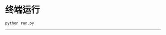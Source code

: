 # 终端运行

```shell
python run.py
```
*******************************************************************************************************************************************************************************************************************************************************************************************************************************************************************************************************************************************